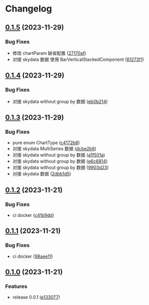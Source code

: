 # Changelog

## [0.1.5](https://github.com/james-curtis/ngx-portal/compare/v0.1.4...v0.1.5) (2023-11-29)


### Bug Fixes

* 修改 chartParam 缺省配置 ([27170af](https://github.com/james-curtis/ngx-portal/commit/27170af420c864031e16f65ef6677d5d791f847a))
* 对接 skydata 数据 使用 BarVerticalStackedComponent ([61273f1](https://github.com/james-curtis/ngx-portal/commit/61273f14dc0d183106c5d8d2d78a602a1bf77193))

## [0.1.4](https://github.com/james-curtis/ngx-portal/compare/v0.1.3...v0.1.4) (2023-11-29)


### Bug Fixes

* 对接 skydata without group by 数据 ([eb0b214](https://github.com/james-curtis/ngx-portal/commit/eb0b2146095d3b6e7a5fdb3a77cf41ecb5757569))

## [0.1.3](https://github.com/james-curtis/ngx-portal/compare/v0.1.2...v0.1.3) (2023-11-29)


### Bug Fixes

* pure enum ChartType ([c4172b8](https://github.com/james-curtis/ngx-portal/commit/c4172b8b0e9cdd1f3ac4581183eeb039e75cdde6))
* 对接 skydata MultiSeries 数据 ([dcbe2b6](https://github.com/james-curtis/ngx-portal/commit/dcbe2b68af2c9e0fe715e3341f03eb53ef575724))
* 对接 skydata without group by 数据 ([a1f501a](https://github.com/james-curtis/ngx-portal/commit/a1f501a6e88eaebe0d13bf0a787f42f0c195d688))
* 对接 skydata without group by 数据 ([e6c6814](https://github.com/james-curtis/ngx-portal/commit/e6c6814dd58365fa36e661b3ee3390e334c02aea))
* 对接 skydata without group by 数据 ([9903d23](https://github.com/james-curtis/ngx-portal/commit/9903d238b2e5e3f3c0d0679e25dbe8a4d4cf5a58))
* 对接 skydata 数据 ([2dbb1d5](https://github.com/james-curtis/ngx-portal/commit/2dbb1d5d3de6f1db560824fad2104f80f633d042))

## [0.1.2](https://github.com/james-curtis/ngx-portal/compare/v0.1.1...v0.1.2) (2023-11-21)


### Bug Fixes

* ci docker ([c41b9dd](https://github.com/james-curtis/ngx-portal/commit/c41b9dd6ea63e063014b5a90ec9654ade93633a5))

## [0.1.1](https://github.com/james-curtis/ngx-portal/compare/v0.1.0...v0.1.1) (2023-11-21)


### Bug Fixes

* ci docker ([98aee11](https://github.com/james-curtis/ngx-portal/commit/98aee11a9625c7402a4b57afa43308d2f5254f95))

## [0.1.0](https://github.com/james-curtis/ngx-portal/compare/v0.0.1...v0.1.0) (2023-11-21)


### Features

* release 0.0.1 ([e133077](https://github.com/james-curtis/ngx-portal/commit/e13307750ca1e4e03154d0501515dfd4e0899dae))
